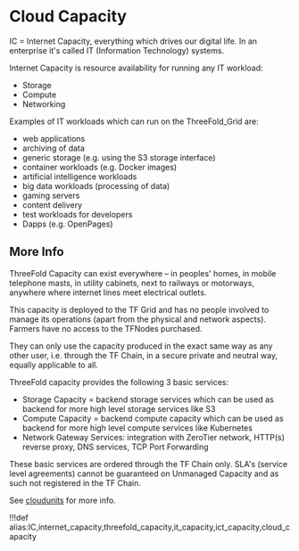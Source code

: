 # Cloud Capacity

IC = Internet Capacity, everything which drives our digital life. In an enterprise it's called IT (Information Technology) systems.

Internet Capacity is resource availability for running any IT workload:

- Storage
- Compute
- Networking

Examples of IT workloads which can run on the ThreeFold_Grid are:

- web applications
- archiving of data
- generic storage (e.g. using the S3 storage interface)
- container workloads (e.g. Docker images)
- artificial intelligence workloads
- big data workloads (processing of data)
- gaming servers
- content delivery
- test workloads for developers
- Dapps (e.g. OpenPages)

## More Info

ThreeFold Capacity can exist everywhere – in peoples' homes, in mobile telephone masts, in utility cabinets, next to railways or motorways, anywhere where internet lines meet electrical outlets. 

This capacity is deployed to the TF Grid and has no people involved to manage its operations (apart from the physical and network aspects). Farmers have no access to the TFNodes purchased. 

They can only use the capacity produced in the exact same way as any other user, i.e. through the TF Chain, in a secure private and neutral way, equally applicable to all.

ThreeFold capacity provides the following 3 basic services:

- Storage Capacity = backend storage services which can be used as backend for more high level storage services like S3
- Compute Capacity = backend compute capacity which can be used as backend for more high level compute services like Kubernetes
- Network Gateway Services: integration with ZeroTier network, HTTP(s) reverse proxy, DNS services, TCP Port Forwarding

These basic services are ordered through the TF Chain only. SLA's (service level agreements) cannot be guaranteed on Unmanaged Capacity and as such not registered in the TF Chain.

See [cloudunits](cloudunits) for more info.

!!!def alias:IC,internet_capacity,threefold_capacity,it_capacity,ict_capacity,cloud_capacity